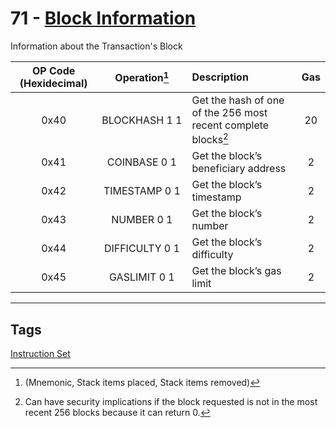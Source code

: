 # 71 - [Block Information](Block%20Information.md)
Information about the Transaction's Block

| OP Code (Hexidecimal) |        Operation[^1]         | Description                                                    | Gas |
|:---------------------:|:---------------------------:|:-------------------------------------------------------------- |:---:|
|         0x40          | <nobr>BLOCKHASH 1 1</nobr>  | Get the hash of one of the 256 most recent complete blocks[^2] | 20  |
|         0x41          |        COINBASE 0 1         | Get the block’s beneficiary address                            |  2  |
|         0x42          |        TIMESTAMP 0 1        | Get the block’s timestamp                                      |  2  |
|         0x43          |         NUMBER 0 1          | Get the block’s number                                         |  2  |
|         0x44          | <nobr>DIFFICULTY 0 1</nobr> | Get the block’s difficulty                                     |  2  |
|         0x45          |        GASLIMIT 0 1         | Get the block’s gas limit                                      |  2  |

[^1]: (Mnemonic, Stack items placed, Stack items removed)
[^2]:Can have security implications if the block requested is not in the most recent 256 blocks because it can return 0.

___
## Tags
[Instruction Set](Instruction%20Set.md)